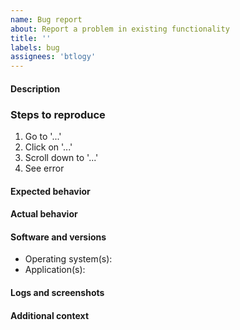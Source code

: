 ```yaml
---
name: Bug report
about: Report a problem in existing functionality
title: ''
labels: bug
assignees: 'btlogy'
---
```


<!--
BEFORE SUBMITTING: 
1) Please search to make sure this issue has not been opened already.
2) If this is a implementation question or trouble with your personal project, please post on StackExchange. This will get your question answered more quickly and make it easier for other devs to find the answer in the future.
3) Delete any comment bloc such as this one.
-->

#### Description
<!-- A few words describing the bug -->

### Steps to reproduce
1. Go to '...'
2. Click on '...'
3. Scroll down to '...'
4. See error

#### Expected behavior
<!-- Describe what you expected to happen -->

#### Actual behavior
<!-- Describe what actualy happen instead -->

#### Software and versions
- Operating system(s): <!-- e.g.: OS X, Windows 11, Android 10 -->
- Application(s): <!-- e.g.: myApp 1.2.3, Safari 6, Firefox 104 -->

#### Logs and screenshots
<!-- Add logs and/or screenshots, if possible -->

#### Additional context
<!-- Add any other context about the problem here -->
<!-- E.g.: Does it happen all the time? With other user/software? -->
